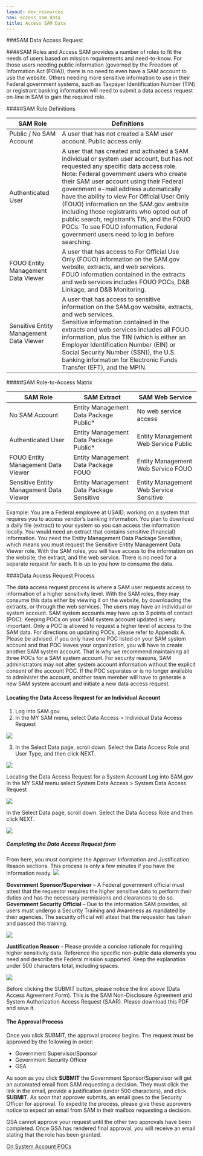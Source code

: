 ```yaml
---
layout: dev_resources
nav: access_sam_data
title: Access SAM Data
---
```

###SAM Data Access Request

####SAM Roles and Access
SAM provides a number of roles to fit the needs of users based on mission requirements and need-to-know.  For those users needing public information (governed by the Freedom of Information Act (FOIA)), there is no need to even have a SAM account to use the website.  Others needing more sensitive information to use in their Federal government systems, such as Taxpayer Identification Number (TIN) or registrant banking information will need to submit a data access request on-line in SAM to gain the required role.

#####SAM Role Definitions

| SAM Role | Definitions |
|---|---|
| Public / No SAM Account | A user that has not created a SAM user account.  Public access only.|
| Authenticated User | A user that has created and activated a SAM individual or system user account, but has not requested any specific data access role. <br> Note: Federal government users who create their SAM user account using their Federal government e-mail address automatically have the ability to view For Official User Only (FOUO) information on the SAM.gov website including those registrants who opted out of public search, registrant’s TIN, and the FOUO POCs. To see FOUO information, Federal government users need to log in before searching. |
| FOUO Entity Management Data Viewer | A user that has access to For Official Use Only (FOUO) information on the SAM.gov website, extracts, and web services. <br> FOUO information contained in the extracts and web services includes FOUO POCs, D&B Linkage, and D&B Monitoring.|
| Sensitive Entity Management Data Viewer | A user that has access to sensitive information on the SAM.gov website, extracts, and web services. <br>Sensitive information contained in the extracts and web services includes all FOUO information, plus the TIN (which is either an Employer Identification Number (EIN) or Social Security Number (SSN)), the U.S. banking information for Electronic Funds Transfer (EFT), and the MPIN.|

#####SAM Role-to-Access Matrix

| SAM Role | SAM Extract | SAM Web Service |
|---|---|---|
| No SAM Account | Entity Management Data Package Public* | No web service access |
| Authenticated User | Entity Management Data Package Public* | Entity Management Web Service Public |
| FOUO Entity Management Data Viewer | Entity Management Data Package FOUO | Entity Management Web Service FOUO | 
| Sensitive Entity Management Data Viewer | Entity Management Data Package Sensitive | Entity Management Web Service Sensitive |

Example: You are a Federal employee at USAID, working on a system that requires you to access vendor’s banking information.   You plan to download a daily file (extract) to your system so you can access the information locally.  You would need an extract that contains sensitive (financial) information.  You need the Entity Management Data Package Sensitive, which means you must request the Sensitive Entity Management Data Viewer role.
With the SAM roles, you will have access to the information on the website, the extract, and the web service.  There is no need for a separate request for each.  It is up to you how to consume the data.

####Data Access Request Process

The data access request process is where a SAM user requests access to information of a higher sensitivity level.  With the SAM roles, they may consume this data either by viewing it on the website, by downloading the extracts, or through the web services.  The users may have an individual or system account.
SAM system accounts may have up to 3 points of contact (POC).  Keeping POCs on your SAM system account updated is very important.  Only a POC is allowed to request a higher level of access to the SAM data.  For directions on updating POCs, please refer to Appendix A.
Please be advised. if you only have one POC listed on your SAM system account and that POC leaves your organization,  you will have to create another SAM system account. That is why we recommend maintaining all three POCs for a SAM system account.
For security reasons, SAM administrators may not alter system account information without the explicit consent of the account POC. If the POC separates or is no longer available to administer the account, another team member will have to generate a new SAM system account and initiate a new data access request.

#### Locating the Data Access Request for an Individual Account

1. Log into SAM.gov.
2. In the MY SAM menu, select Data Access > Individual Data Access Request


<img src="../../images/DAR-Menu1.png" class="markdown-image-inline">



3. In the Select Data page, scroll down.  Select the Data Access Role and User Type, and then click NEXT.

<img src="../../images/DAR-Menu2.png" class="markdown-image-inline">


Locating the Data Access Request for a System Account
Log into SAM.gov
In the MY SAM menu select System Data Access > System Data Access Request

<img src="../../images/DAR-Menu3.png" class="markdown-image-inline">


In the Select Data page, scroll down.  Select the Data Access Role and then click NEXT.

<img src="../../images/DAR-Menu4.png" class="markdown-image-inline">

##### Completing the Data Access Request form
From here, you must complete the Approver Information and Justification Reason sections.  This process is only a few minutes if you have the information ready.
<img src="../../images/DAR-Menu5.png" class="markdown-image-inline">

**Government Sponsor/Supervisor** – A Federal government official must attest that the requestor requires the higher sensitive data to perform their duties and has the necessary permissions and clearances to do so.
**Government Security Official** – Due to the information SAM provides, all users must undergo a Security Training and Awareness as mandated by their agencies.  The security official will attest that the requestor has taken and passed this training.

<img src="../../images/DAR-Menu6.png" class="markdown-image-inline">


**Justification Reason** – Please provide a concise rationale for requiring higher sensitivity data. Reference the specific non-public data elements you need and describe the Federal mission supported. Keep the explanation under 500 characters total, including spaces.

<img src="../../images/DAR-Menu7.png" class="markdown-image-inline">

Before clicking the SUBMIT button, please notice the link above (Data Access Agreement Form).  This is the SAM Non-Disclosure Agreement and System Authorization Access Request (SAAR).  Please download this PDF and save it.


#### The Approval Process


Once you click SUBMIT, the approval process begins.  The request must be approved by the following in order:

- Government Supervisor/Sponsor
- Government Security Officer
- GSA


As soon as you click **SUBMIT** the Government Sponsor/Supervisor will get an automated email from SAM requesting a decision.  They must click the link in the email, provide a justification (under 500 characters), and click **SUBMIT**.  As soon that approver submits, an email goes to the Security Officer for approval.  To expedite the process, please give these approvers notice to expect an email from SAM in their mailbox requesting a decision.

GSA cannot approve your request until the other two approvals have been completed. Once GSA has rendered final approval, you will receive an email stating that the role has been granted.


[On System Account POCs](SAM-POCs.md)
















